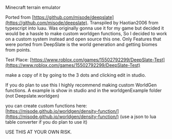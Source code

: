 Minecraft terrain emulator

Ported from [https://github.com/misode/deepslate](https://github.com/misode/deepslate).
Transpiled by Haotian2006 from typescript into luau. 
Was originally gonna use it for my game but decided it would be a hassle 
to make custom worldgen functions, So I decided to work on a custom system instead and open source this one. 
Only Features that were ported from DeepSlate is the world generation and getting biomes from points.  

Test Place: [https://www.roblox.com/games/15502792299/DeepSlate-Test](https://www.roblox.com/games/15502792299/DeepSlate-Test)

make a copy of it by going to the 3 dots and clicking edit in studio.

If you do plan to use this I highly recommend making custom WorldGen functions. A example is show in studio and in the worldgenExample folder
(not Deepslate.worldgen)

you can create custom functions here: [https://misode.github.io/worldgen/density-function/](https://misode.github.io/worldgen/density-function/)
(use a json to lua table converter if you do plan to use it)

USE THIS AT YOUR OWN RISK.
